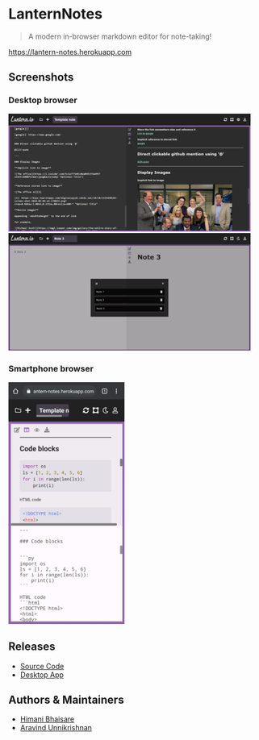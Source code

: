 # LanternNotes
> A modern in-browser markdown editor for note-taking!

https://lantern-notes.herokuapp.com

## Screenshots

### Desktop browser

<img src="./resources/ssChrome.png" width="480px">
<img src="./resources/ssChrome2.png" width="480px">

### Smartphone browser

<img src="./resources/ssPhone.jpg" height="480px">

## Releases

- [Source Code](https://github.com/HimaniBhaisare/lantern-notes/releases)
- [Desktop App](https://github.com/aravindmathradan/lanternnotes-desktop/releases/)

## Authors & Maintainers

- [Himani Bhaisare](https://github.com/HimaniBhaisare)
- [Aravind Unnikrishnan](https://github.com/aravindmathradan)